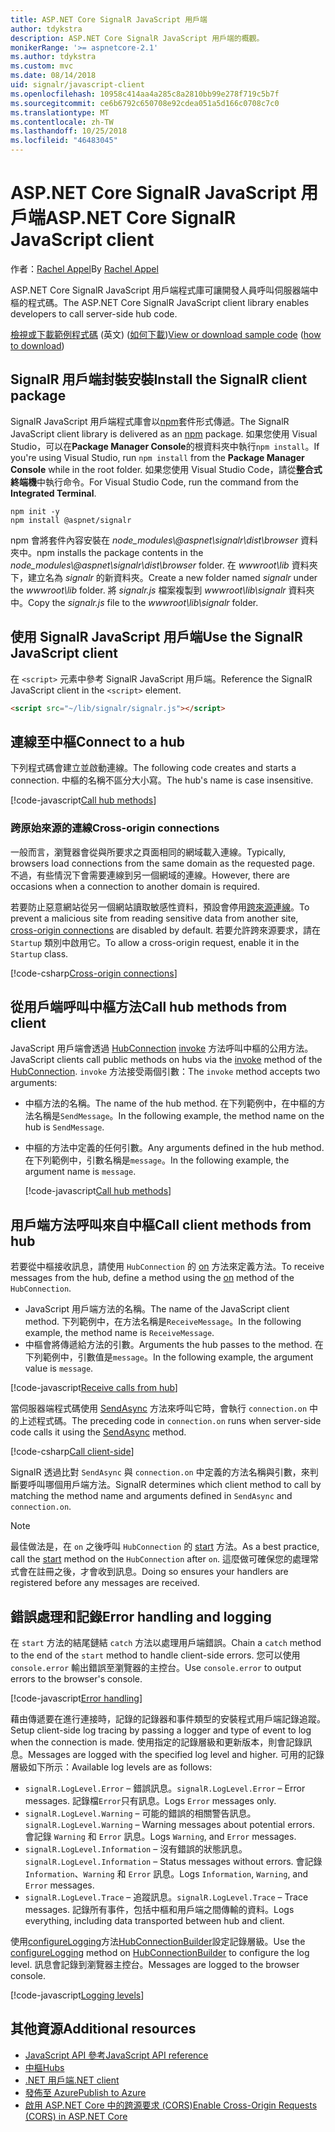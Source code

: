 ```yaml
---
title: ASP.NET Core SignalR JavaScript 用戶端
author: tdykstra
description: ASP.NET Core SignalR JavaScript 用戶端的概觀。
monikerRange: '>= aspnetcore-2.1'
ms.author: tdykstra
ms.custom: mvc
ms.date: 08/14/2018
uid: signalr/javascript-client
ms.openlocfilehash: 10958c414aa4a285c8a2810bb99e278f719c5b7f
ms.sourcegitcommit: ce6b6792c650708e92cdea051a5d166c0708c7c0
ms.translationtype: MT
ms.contentlocale: zh-TW
ms.lasthandoff: 10/25/2018
ms.locfileid: "46483045"
---
```

# <a name="aspnet-core-signalr-javascript-client"></a><span data-ttu-id="18b58-103">ASP.NET Core SignalR JavaScript 用戶端</span><span class="sxs-lookup"><span data-stu-id="18b58-103">ASP.NET Core SignalR JavaScript client</span></span>

<span data-ttu-id="18b58-104">作者：[Rachel Appel](http://twitter.com/rachelappel)</span><span class="sxs-lookup"><span data-stu-id="18b58-104">By [Rachel Appel](http://twitter.com/rachelappel)</span></span>

<span data-ttu-id="18b58-105">ASP.NET Core SignalR JavaScript 用戶端程式庫可讓開發人員呼叫伺服器端中樞的程式碼。</span><span class="sxs-lookup"><span data-stu-id="18b58-105">The ASP.NET Core SignalR JavaScript client library enables developers to call server-side hub code.</span></span>

<span data-ttu-id="18b58-106">[檢視或下載範例程式碼](https://github.com/aspnet/Docs/tree/live/aspnetcore/signalr/javascript-client/sample) \(英文\) ([如何下載](xref:tutorials/index#how-to-download-a-sample))</span><span class="sxs-lookup"><span data-stu-id="18b58-106">[View or download sample code](https://github.com/aspnet/Docs/tree/live/aspnetcore/signalr/javascript-client/sample) ([how to download](xref:tutorials/index#how-to-download-a-sample))</span></span>

## <a name="install-the-signalr-client-package"></a><span data-ttu-id="18b58-107">SignalR 用戶端封裝安裝</span><span class="sxs-lookup"><span data-stu-id="18b58-107">Install the SignalR client package</span></span>

<span data-ttu-id="18b58-108">SignalR JavaScript 用戶端程式庫會以[npm](https://www.npmjs.com/)套件形式傳遞。</span><span class="sxs-lookup"><span data-stu-id="18b58-108">The SignalR JavaScript client library is delivered as an [npm](https://www.npmjs.com/) package.</span></span> <span data-ttu-id="18b58-109">如果您使用 Visual Studio，可以在**Package Manager Console**的根資料夾中執行`npm install`。</span><span class="sxs-lookup"><span data-stu-id="18b58-109">If you're using Visual Studio, run `npm install` from the **Package Manager Console** while in the root folder.</span></span> <span data-ttu-id="18b58-110">如果您使用 Visual Studio Code，請從**整合式終端機**中執行命令。</span><span class="sxs-lookup"><span data-stu-id="18b58-110">For Visual Studio Code, run the command from the **Integrated Terminal**.</span></span>

  ```console
  npm init -y
  npm install @aspnet/signalr
  ```

<span data-ttu-id="18b58-111">npm 會將套件內容安裝在 *node_modules\\@aspnet\signalr\dist\browser* 資料夾中。</span><span class="sxs-lookup"><span data-stu-id="18b58-111">npm installs the package contents in the *node_modules\\@aspnet\signalr\dist\browser* folder.</span></span> <span data-ttu-id="18b58-112">在 *wwwroot\\lib* 資料夾下，建立名為 *signalr* 的新資料夾。</span><span class="sxs-lookup"><span data-stu-id="18b58-112">Create a new folder named *signalr* under the *wwwroot\\lib* folder.</span></span> <span data-ttu-id="18b58-113">將 *signalr.js* 檔案複製到 *wwwroot\lib\signalr* 資料夾中。</span><span class="sxs-lookup"><span data-stu-id="18b58-113">Copy the *signalr.js* file to the *wwwroot\lib\signalr* folder.</span></span>

## <a name="use-the-signalr-javascript-client"></a><span data-ttu-id="18b58-114">使用 SignalR JavaScript 用戶端</span><span class="sxs-lookup"><span data-stu-id="18b58-114">Use the SignalR JavaScript client</span></span>

<span data-ttu-id="18b58-115">在 `<script>` 元素中參考 SignalR JavaScript 用戶端。</span><span class="sxs-lookup"><span data-stu-id="18b58-115">Reference the SignalR JavaScript client in the `<script>` element.</span></span>

```html
<script src="~/lib/signalr/signalr.js"></script>
```

## <a name="connect-to-a-hub"></a><span data-ttu-id="18b58-116">連線至中樞</span><span class="sxs-lookup"><span data-stu-id="18b58-116">Connect to a hub</span></span>

<span data-ttu-id="18b58-117">下列程式碼會建立並啟動連線。</span><span class="sxs-lookup"><span data-stu-id="18b58-117">The following code creates and starts a connection.</span></span> <span data-ttu-id="18b58-118">中樞的名稱不區分大小寫。</span><span class="sxs-lookup"><span data-stu-id="18b58-118">The hub's name is case insensitive.</span></span>

[!code-javascript[Call hub methods](javascript-client/sample/wwwroot/js/chat.js?range=9-12,28)]

### <a name="cross-origin-connections"></a><span data-ttu-id="18b58-119">跨原始來源的連線</span><span class="sxs-lookup"><span data-stu-id="18b58-119">Cross-origin connections</span></span>

<span data-ttu-id="18b58-120">一般而言，瀏覽器會從與所要求之頁面相同的網域載入連線。</span><span class="sxs-lookup"><span data-stu-id="18b58-120">Typically, browsers load connections from the same domain as the requested page.</span></span> <span data-ttu-id="18b58-121">不過，有些情況下會需要連線到另一個網域的連線。</span><span class="sxs-lookup"><span data-stu-id="18b58-121">However, there are occasions when a connection to another domain is required.</span></span>

<span data-ttu-id="18b58-122">若要防止惡意網站從另一個網站讀取敏感性資料，預設會停用[跨來源連線](xref:security/cors)。</span><span class="sxs-lookup"><span data-stu-id="18b58-122">To prevent a malicious site from reading sensitive data from another site, [cross-origin connections](xref:security/cors) are disabled by default.</span></span> <span data-ttu-id="18b58-123">若要允許跨來源要求，請在 `Startup` 類別中啟用它。</span><span class="sxs-lookup"><span data-stu-id="18b58-123">To allow a cross-origin request, enable it in the `Startup` class.</span></span>

[!code-csharp[Cross-origin connections](javascript-client/sample/Startup.cs?highlight=29-35,56)]

## <a name="call-hub-methods-from-client"></a><span data-ttu-id="18b58-124">從用戶端呼叫中樞方法</span><span class="sxs-lookup"><span data-stu-id="18b58-124">Call hub methods from client</span></span>

<span data-ttu-id="18b58-125">JavaScript 用戶端會透過 [HubConnection](/javascript/api/%40aspnet/signalr/hubconnection) [invoke](/javascript/api/%40aspnet/signalr/hubconnection#invoke) 方法呼叫中樞的公用方法。</span><span class="sxs-lookup"><span data-stu-id="18b58-125">JavaScript clients call public methods on hubs via the [invoke](/javascript/api/%40aspnet/signalr/hubconnection#invoke) method of the [HubConnection](/javascript/api/%40aspnet/signalr/hubconnection).</span></span> <span data-ttu-id="18b58-126">`invoke` 方法接受兩個引數：</span><span class="sxs-lookup"><span data-stu-id="18b58-126">The `invoke` method accepts two arguments:</span></span>

* <span data-ttu-id="18b58-127">中樞方法的名稱。</span><span class="sxs-lookup"><span data-stu-id="18b58-127">The name of the hub method.</span></span> <span data-ttu-id="18b58-128">在下列範例中，在中樞的方法名稱是`SendMessage`。</span><span class="sxs-lookup"><span data-stu-id="18b58-128">In the following example, the method name on the hub is `SendMessage`.</span></span>
* <span data-ttu-id="18b58-129">中樞的方法中定義的任何引數。</span><span class="sxs-lookup"><span data-stu-id="18b58-129">Any arguments defined in the hub method.</span></span> <span data-ttu-id="18b58-130">在下列範例中，引數名稱是`message`。</span><span class="sxs-lookup"><span data-stu-id="18b58-130">In the following example, the argument name is `message`.</span></span>

  [!code-javascript[Call hub methods](javascript-client/sample/wwwroot/js/chat.js?range=24)]

## <a name="call-client-methods-from-hub"></a><span data-ttu-id="18b58-131">用戶端方法呼叫來自中樞</span><span class="sxs-lookup"><span data-stu-id="18b58-131">Call client methods from hub</span></span>

<span data-ttu-id="18b58-132">若要從中樞接收訊息，請使用 `HubConnection` 的 [on](/javascript/api/%40aspnet/signalr/hubconnection#on) 方法來定義方法。</span><span class="sxs-lookup"><span data-stu-id="18b58-132">To receive messages from the hub, define a method using the [on](/javascript/api/%40aspnet/signalr/hubconnection#on) method of the `HubConnection`.</span></span>

* <span data-ttu-id="18b58-133">JavaScript 用戶端方法的名稱。</span><span class="sxs-lookup"><span data-stu-id="18b58-133">The name of the JavaScript client method.</span></span> <span data-ttu-id="18b58-134">下列範例中，在方法名稱是`ReceiveMessage`。</span><span class="sxs-lookup"><span data-stu-id="18b58-134">In the following example, the method name is `ReceiveMessage`.</span></span>
* <span data-ttu-id="18b58-135">中樞會將傳遞給方法的引數。</span><span class="sxs-lookup"><span data-stu-id="18b58-135">Arguments the hub passes to the method.</span></span> <span data-ttu-id="18b58-136">在下列範例中，引數值是`message`。</span><span class="sxs-lookup"><span data-stu-id="18b58-136">In the following example, the argument value is `message`.</span></span>

[!code-javascript[Receive calls from hub](javascript-client/sample/wwwroot/js/chat.js?range=14-19)]

<span data-ttu-id="18b58-137">當伺服器端程式碼使用 [SendAsync](/dotnet/api/microsoft.aspnetcore.signalr.clientproxyextensions.sendasync) 方法來呼叫它時，會執行 `connection.on` 中的上述程式碼。</span><span class="sxs-lookup"><span data-stu-id="18b58-137">The preceding code in `connection.on` runs when server-side code calls it using the [SendAsync](/dotnet/api/microsoft.aspnetcore.signalr.clientproxyextensions.sendasync) method.</span></span>

[!code-csharp[Call client-side](javascript-client/sample/hubs/chathub.cs?range=8-11)]

<span data-ttu-id="18b58-138">SignalR 透過比對 `SendAsync` 與 `connection.on` 中定義的方法名稱與引數，來判斷要呼叫哪個用戶端方法。</span><span class="sxs-lookup"><span data-stu-id="18b58-138">SignalR determines which client method to call by matching the method name and arguments defined in `SendAsync` and `connection.on`.</span></span>

> [!NOTE]
> <span data-ttu-id="18b58-139">最佳做法是，在 `on` 之後呼叫 `HubConnection` 的 [start](/javascript/api/%40aspnet/signalr/hubconnection#start) 方法。</span><span class="sxs-lookup"><span data-stu-id="18b58-139">As a best practice, call the [start](/javascript/api/%40aspnet/signalr/hubconnection#start) method on the `HubConnection` after `on`.</span></span> <span data-ttu-id="18b58-140">這麼做可確保您的處理常式會在註冊之後，才會收到訊息。</span><span class="sxs-lookup"><span data-stu-id="18b58-140">Doing so ensures your handlers are registered before any messages are received.</span></span>

## <a name="error-handling-and-logging"></a><span data-ttu-id="18b58-141">錯誤處理和記錄</span><span class="sxs-lookup"><span data-stu-id="18b58-141">Error handling and logging</span></span>

<span data-ttu-id="18b58-142">在 `start` 方法的結尾鏈結 `catch` 方法以處理用戶端錯誤。</span><span class="sxs-lookup"><span data-stu-id="18b58-142">Chain a `catch` method to the end of the `start` method to handle client-side errors.</span></span> <span data-ttu-id="18b58-143">您可以使用 `console.error` 輸出錯誤至瀏覽器的主控台。</span><span class="sxs-lookup"><span data-stu-id="18b58-143">Use `console.error` to output errors to the browser's console.</span></span>

[!code-javascript[Error handling](javascript-client/sample/wwwroot/js/chat.js?range=28)]

<span data-ttu-id="18b58-144">藉由傳遞要在進行連接時，記錄的記錄器和事件類型的安裝程式用戶端記錄追蹤。</span><span class="sxs-lookup"><span data-stu-id="18b58-144">Setup client-side log tracing by passing a logger and type of event to log when the connection is made.</span></span> <span data-ttu-id="18b58-145">使用指定的記錄層級和更新版本，則會記錄訊息。</span><span class="sxs-lookup"><span data-stu-id="18b58-145">Messages are logged with the specified log level and higher.</span></span> <span data-ttu-id="18b58-146">可用的記錄層級如下所示：</span><span class="sxs-lookup"><span data-stu-id="18b58-146">Available log levels are as follows:</span></span>

* <span data-ttu-id="18b58-147">`signalR.LogLevel.Error` &ndash; 錯誤訊息。</span><span class="sxs-lookup"><span data-stu-id="18b58-147">`signalR.LogLevel.Error` &ndash; Error messages.</span></span> <span data-ttu-id="18b58-148">記錄檔`Error`只有訊息。</span><span class="sxs-lookup"><span data-stu-id="18b58-148">Logs `Error` messages only.</span></span>
* <span data-ttu-id="18b58-149">`signalR.LogLevel.Warning` &ndash; 可能的錯誤的相關警告訊息。</span><span class="sxs-lookup"><span data-stu-id="18b58-149">`signalR.LogLevel.Warning` &ndash; Warning messages about potential errors.</span></span> <span data-ttu-id="18b58-150">會記錄 `Warning` 和 `Error` 訊息。</span><span class="sxs-lookup"><span data-stu-id="18b58-150">Logs `Warning`, and `Error` messages.</span></span>
* <span data-ttu-id="18b58-151">`signalR.LogLevel.Information` &ndash; 沒有錯誤的狀態訊息。</span><span class="sxs-lookup"><span data-stu-id="18b58-151">`signalR.LogLevel.Information` &ndash; Status messages without errors.</span></span> <span data-ttu-id="18b58-152">會記錄 `Information`、`Warning` 和 `Error` 訊息。</span><span class="sxs-lookup"><span data-stu-id="18b58-152">Logs `Information`, `Warning`, and `Error` messages.</span></span>
* <span data-ttu-id="18b58-153">`signalR.LogLevel.Trace` &ndash; 追蹤訊息。</span><span class="sxs-lookup"><span data-stu-id="18b58-153">`signalR.LogLevel.Trace` &ndash; Trace messages.</span></span> <span data-ttu-id="18b58-154">記錄所有事件，包括中樞和用戶端之間傳輸的資料。</span><span class="sxs-lookup"><span data-stu-id="18b58-154">Logs everything, including data transported between hub and client.</span></span>

<span data-ttu-id="18b58-155">使用[configureLogging](/javascript/api/%40aspnet/signalr/hubconnectionbuilder#configurelogging)方法[HubConnectionBuilder](/javascript/api/%40aspnet/signalr/hubconnectionbuilder)設定記錄層級。</span><span class="sxs-lookup"><span data-stu-id="18b58-155">Use the [configureLogging](/javascript/api/%40aspnet/signalr/hubconnectionbuilder#configurelogging) method on [HubConnectionBuilder](/javascript/api/%40aspnet/signalr/hubconnectionbuilder) to configure the log level.</span></span> <span data-ttu-id="18b58-156">訊息會記錄到瀏覽器主控台。</span><span class="sxs-lookup"><span data-stu-id="18b58-156">Messages are logged to the browser console.</span></span>

[!code-javascript[Logging levels](javascript-client/sample/wwwroot/js/chat.js?range=9-12)]

## <a name="additional-resources"></a><span data-ttu-id="18b58-157">其他資源</span><span class="sxs-lookup"><span data-stu-id="18b58-157">Additional resources</span></span>

* [<span data-ttu-id="18b58-158">JavaScript API 參考</span><span class="sxs-lookup"><span data-stu-id="18b58-158">JavaScript API reference</span></span>](/javascript/api/?view=signalr-js-latest)
* [<span data-ttu-id="18b58-159">中樞</span><span class="sxs-lookup"><span data-stu-id="18b58-159">Hubs</span></span>](xref:signalr/hubs)
* [<span data-ttu-id="18b58-160">.NET 用戶端</span><span class="sxs-lookup"><span data-stu-id="18b58-160">.NET client</span></span>](xref:signalr/dotnet-client)
* [<span data-ttu-id="18b58-161">發佈至 Azure</span><span class="sxs-lookup"><span data-stu-id="18b58-161">Publish to Azure</span></span>](xref:signalr/publish-to-azure-web-app)
* [<span data-ttu-id="18b58-162">啟用 ASP.NET Core 中的跨源要求 (CORS)</span><span class="sxs-lookup"><span data-stu-id="18b58-162">Enable Cross-Origin Requests (CORS) in ASP.NET Core</span></span>](xref:security/cors)
